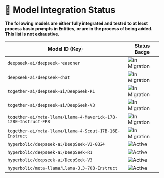 # 🚦 Model Integration Status

**The following models are either fully integrated and tested to at least process basic prompts in Entities, or are in the process of being added. This list is not exhaustive.**

| Model ID (Key)                                           | Status Badge |
|----------------------------------------------------------|--------------|
| `deepseek-ai/deepseek-reasoner`                          | ![In Migration](https://img.shields.io/badge/In%20Migration-🟡-yellow) |
| `deepseek-ai/deepseek-chat`                              | ![In Migration](https://img.shields.io/badge/In%20Migration-🟡-yellow) |
| `together-ai/deepseek-ai/DeepSeek-R1`                    | ![In Migration](https://img.shields.io/badge/In%20Migration-🟡-yellow) |
| `together-ai/deepseek-ai/DeepSeek-V3`                    | ![In Migration](https://img.shields.io/badge/In%20Migration-🟡-yellow) |
| `together-ai/meta-llama/Llama-4-Maverick-17B-128E-Instruct-FP8` | ![In Migration](https://img.shields.io/badge/In%20Migration-🟡-yellow) |
| `together-ai/meta-llama/Llama-4-Scout-17B-16E-Instruct`  | ![In Migration](https://img.shields.io/badge/In%20Migration-🟡-yellow) |
| `hyperbolic/deepseek-ai/DeepSeek-V3-0324`                | ![Active](https://img.shields.io/badge/Active-🟢-brightgreen) |
| `hyperbolic/deepseek-ai/DeepSeek-R1`                     | ![Active](https://img.shields.io/badge/Active-🟢-brightgreen) |
| `hyperbolic/deepseek-ai/DeepSeek-V3`                     | ![Active](https://img.shields.io/badge/Active-🟢-brightgreen) |
| `hyperbolic/meta-llama/Llama-3.3-70B-Instruct`           | ![Active](https://img.shields.io/badge/Active-🟢-brightgreen) |
